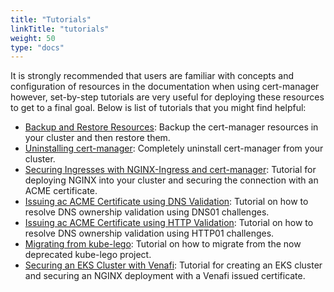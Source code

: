 ```yaml
---
title: "Tutorials"
linkTitle: "tutorials"
weight: 50
type: "docs"
---
```


It is strongly recommended that users are familiar with concepts and
configuration of resources in the documentation when using cert-manager
however, set-by-step tutorials are very useful for deploying these resources to
get to a final goal. Below is list of tutorials that you might find helpful:

- [Backup and Restore Resources](./backup/): Backup the cert-manager resources
  in your cluster and then restore them.
- [Uninstalling cert-manager](./uninstall/): Completely uninstall
  cert-manager from your cluster.
- [Securing Ingresses with NGINX-Ingress and
  cert-manager](./acme/ingress/): Tutorial for deploying NGINX into your
  cluster and securing the connection with an ACME certificate.
- [Issuing ac ACME Certificate using DNS
  Validation](./acme/dns-validation/):
  Tutorial on how to resolve DNS ownership validation using DNS01 challenges.
- [Issuing ac ACME Certificate using HTTP Validation](./acme/http-validation/):
  Tutorial on how to resolve DNS ownership validation using HTTP01 challenges.
- [Migrating from kube-lego](./acme/migrating-from-kube-lego/): Tutorial on
  how to migrate from the now deprecated kube-lego project.
- [Securing an EKS Cluster with Venafi](./venafi/venafi/): Tutorial for
  creating an EKS cluster and securing an NGINX deployment with a Venafi issued
  certificate.
